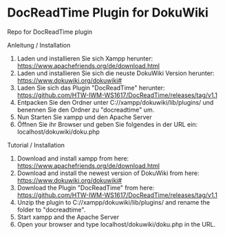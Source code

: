 # DocReadTime Plugin for DokuWiki
Repo for DocReadTime plugin

Anleitung / Installation

1. Laden und installieren Sie sich Xampp herunter: https://www.apachefriends.org/de/download.html
2. Laden und installieren Sie sich die neuste DokuWiki Version herunter: https://www.dokuwiki.org/dokuwiki#
3. Laden Sie sich das Plugin "DocReadTime" herunter: https://github.com/HTW-IWM-WS1617/DocReadTime/releases/tag/v1.1
4. Entpacken Sie den Ordner unter C://xampp/dokuwiki/lib/plugins/ und benennen Sie den Ordner zu "docreadtime" um.
5. Nun Starten Sie xampp und den Apache Server
6. Öffnen Sie ihr Browser und geben Sie folgendes in der URL ein: localhost/dokuwiki/doku.php

Tutorial / Installation

1. Download and install xampp from here: https://www.apachefriends.org/de/download.html
2. Download and install the newest version of DokuWiki from here: https://www.dokuwiki.org/dokuwiki#
3. Download the Plugin "DocReadTime" from here: https://github.com/HTW-IWM-WS1617/DocReadTime/releases/tag/v1.1
4. Unzip the plugin to C://xampp/dokuwiki/lib/plugins/ and rename the folder to "docreadtime".
5. Start xampp and the Apache Server
6. Open your browser and type localhost/dokuwiki/doku.php in the URL.
